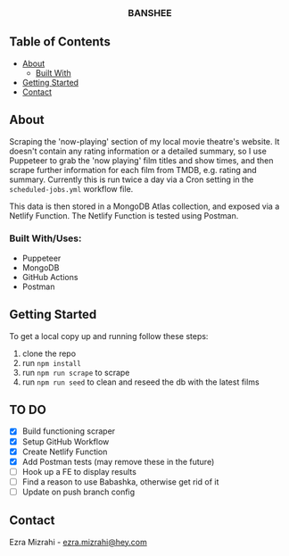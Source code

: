 <br />
<p align="center">
  <h3 align="center">BANSHEE</h3>
</p>

## Table of Contents

* [About](#about)
  * [Built With](#built-with)
* [Getting Started](#getting-started)
* [Contact](#contact)


## About

Scraping the 'now-playing' section of my local movie theatre's website. It doesn't contain any rating information or a detailed summary, so I use Puppeteer to grab the 'now playing' film titles and show times, and then scrape further information for each film from TMDB, e.g. rating and summary. Currently this is run twice a day via a Cron setting in the `scheduled-jobs.yml` workflow file.

This data is then stored in a MongoDB Atlas collection, and exposed via a Netlify Function. The Netlify Function is tested using Postman.

### Built With/Uses:

* Puppeteer
* MongoDB
* GitHub Actions
* Postman

## Getting Started

To get a local copy up and running follow these steps:

1. clone the repo
2. run `npm install`
3. run `npm run scrape` to scrape
4. run `npm run seed` to clean and reseed the db with the latest films

## TO DO

- [x] Build functioning scraper
- [x] Setup GitHub Workflow
- [x] Create Netlify Function
- [x] Add Postman tests (may remove these in the future)
- [ ] Hook up a FE to display results
- [ ] Find a reason to use Babashka, otherwise get rid of it
- [ ] Update on push branch config

## Contact

Ezra Mizrahi - ezra.mizrahi@hey.com